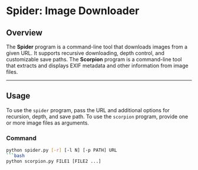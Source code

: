 # Spider: Image Downloader

## Overview
The **Spider** program is a command-line tool that downloads images from a given URL. It supports recursive downloading, depth control, and customizable save paths.
The **Scorpion** program is a command-line tool that extracts and displays EXIF metadata and other information from image files.

---

## Usage
To use the `spider` program, pass the URL and additional options for recursion, depth, and save path.
To use the `scorpion` program, provide one or more image files as arguments.

### Command
```bash
python spider.py [-r] [-l N] [-p PATH] URL
```bash
python scorpion.py FILE1 [FILE2 ...]